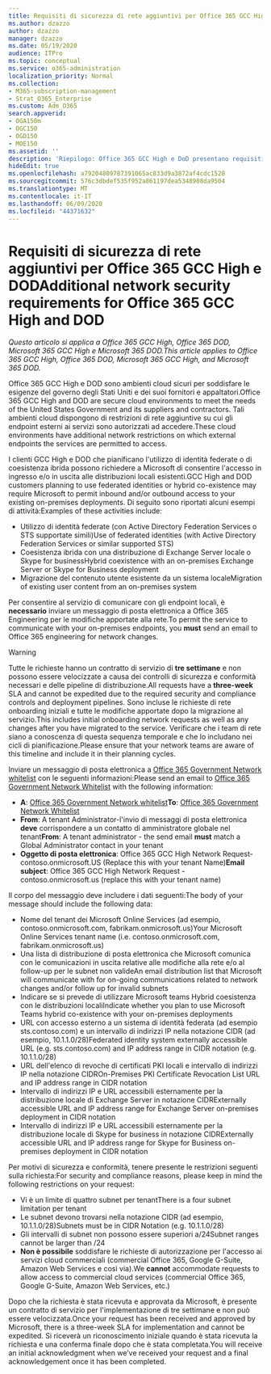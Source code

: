 ```yaml
---
title: Requisiti di sicurezza di rete aggiuntivi per Office 365 GCC High e DoD
ms.author: dzazzo
author: dzazzo
manager: dzazzo
ms.date: 05/19/2020
audience: ITPro
ms.topic: conceptual
ms.service: o365-administration
localization_priority: Normal
ms.collection:
- M365-subscription-management
- Strat_O365_Enterprise
ms.custom: Adm_O365
search.appverid:
- OGA150m
- OGC150
- OGD150
- MOE150
ms.assetid: ''
description: 'Riepilogo: Office 365 GCC High e DoD presentano requisiti di sicurezza della rete aggiuntivi'
hideEdit: true
ms.openlocfilehash: a79204809787391065ac833d9a3872af4cdc1528
ms.sourcegitcommit: 576c3dbdef535f952a861197dea5348908da9504
ms.translationtype: MT
ms.contentlocale: it-IT
ms.lasthandoff: 06/09/2020
ms.locfileid: "44371632"
---
```

# <a name="additional-network-security-requirements-for-office-365-gcc-high-and-dod"></a><span data-ttu-id="be7eb-103">Requisiti di sicurezza di rete aggiuntivi per Office 365 GCC High e DOD</span><span class="sxs-lookup"><span data-stu-id="be7eb-103">Additional network security requirements for Office 365 GCC High and DOD</span></span>

<span data-ttu-id="be7eb-104">*Questo articolo si applica a Office 365 GCC High, Office 365 DOD, Microsoft 365 GCC High e Microsoft 365 DOD.*</span><span class="sxs-lookup"><span data-stu-id="be7eb-104">*This article applies to Office 365 GCC High, Office 365 DOD, Microsoft 365 GCC High, and Microsoft 365 DOD.*</span></span>

<span data-ttu-id="be7eb-105">Office 365 GCC High e DOD sono ambienti cloud sicuri per soddisfare le esigenze del governo degli Stati Uniti e dei suoi fornitori e appaltatori.</span><span class="sxs-lookup"><span data-stu-id="be7eb-105">Office 365 GCC High and DOD are secure cloud environments to meet the needs of the United States Government and its suppliers and contractors.</span></span>  <span data-ttu-id="be7eb-106">Tali ambienti cloud dispongono di restrizioni di rete aggiuntive su cui gli endpoint esterni ai servizi sono autorizzati ad accedere.</span><span class="sxs-lookup"><span data-stu-id="be7eb-106">These cloud environments have additional network restrictions on which external endpoints the services are permitted to access.</span></span>

<span data-ttu-id="be7eb-107">I clienti GCC High e DOD che pianificano l'utilizzo di identità federate o di coesistenza ibrida possono richiedere a Microsoft di consentire l'accesso in ingresso e/o in uscita alle distribuzioni locali esistenti.</span><span class="sxs-lookup"><span data-stu-id="be7eb-107">GCC High and DOD customers planning to use federated identities or hybrid co-existence may require Microsoft to permit inbound and/or outbound access to your existing on-premises deployments.</span></span>  <span data-ttu-id="be7eb-108">Di seguito sono riportati alcuni esempi di attività:</span><span class="sxs-lookup"><span data-stu-id="be7eb-108">Examples of these activities include:</span></span>

* <span data-ttu-id="be7eb-109">Utilizzo di identità federate (con Active Directory Federation Services o STS supportate simili)</span><span class="sxs-lookup"><span data-stu-id="be7eb-109">Use of federated identities (with Active Directory Federation Services or similar supported STS)</span></span>
* <span data-ttu-id="be7eb-110">Coesistenza ibrida con una distribuzione di Exchange Server locale o Skype for business</span><span class="sxs-lookup"><span data-stu-id="be7eb-110">Hybrid coexistence with an on-premises Exchange Server or Skype for Business deployment</span></span>
* <span data-ttu-id="be7eb-111">Migrazione del contenuto utente esistente da un sistema locale</span><span class="sxs-lookup"><span data-stu-id="be7eb-111">Migration of existing user content from an on-premises system</span></span>

<span data-ttu-id="be7eb-112">Per consentire al servizio di comunicare con gli endpoint locali, è **necessario** inviare un messaggio di posta elettronica a Office 365 Engineering per le modifiche apportate alla rete.</span><span class="sxs-lookup"><span data-stu-id="be7eb-112">To permit the service to communicate with your on-premises endpoints, you **must** send an email to Office 365 engineering for network changes.</span></span>

> [!WARNING]
> <span data-ttu-id="be7eb-113">Tutte le richieste hanno un contratto di servizio di **tre settimane** e non possono essere velocizzate a causa dei controlli di sicurezza e conformità necessari e delle pipeline di distribuzione.</span><span class="sxs-lookup"><span data-stu-id="be7eb-113">All requests have a **three-week** SLA and cannot be expedited due to the required security and compliance controls and deployment pipelines.</span></span>  <span data-ttu-id="be7eb-114">Sono incluse le richieste di rete onboarding iniziali e tutte le modifiche apportate dopo la migrazione al servizio.</span><span class="sxs-lookup"><span data-stu-id="be7eb-114">This includes initial onboarding network requests as well as any changes after you have migrated to the service.</span></span>  <span data-ttu-id="be7eb-115">Verificare che i team di rete siano a conoscenza di questa sequenza temporale e che lo includano nei cicli di pianificazione.</span><span class="sxs-lookup"><span data-stu-id="be7eb-115">Please ensure that your network teams are aware of this timeline and include it in their planning cycles.</span></span>

<span data-ttu-id="be7eb-116">Inviare un messaggio di posta elettronica a [Office 365 Government Network whitelist](mailto:o365gwlt@microsoft.com) con le seguenti informazioni:</span><span class="sxs-lookup"><span data-stu-id="be7eb-116">Please send an email to [Office 365 Government Network Whitelist](mailto:o365gwlt@microsoft.com) with the following information:</span></span>

* <span data-ttu-id="be7eb-117">**A**: [Office 365 Government Network whitelist](mailto:o365gwlt@microsoft.com)</span><span class="sxs-lookup"><span data-stu-id="be7eb-117">**To**: [Office 365 Government Network Whitelist](mailto:o365gwlt@microsoft.com)</span></span>
* <span data-ttu-id="be7eb-118">**From**: A tenant Administrator-l'invio di messaggi di posta elettronica **deve** corrispondere a un contatto di amministratore globale nel tenant</span><span class="sxs-lookup"><span data-stu-id="be7eb-118">**From**: A tenant administrator - the send email **must** match a Global Administrator contact in your tenant</span></span>
* <span data-ttu-id="be7eb-119">**Oggetto di posta elettronica**: Office 365 GCC High Network Request-contoso.onmicrosoft.US (Replace this with your tenant Name)</span><span class="sxs-lookup"><span data-stu-id="be7eb-119">**Email subject**: Office 365 GCC High Network Request - contoso.onmicrosoft.us (replace this with your tenant name)</span></span>

<span data-ttu-id="be7eb-120">Il corpo del messaggio deve includere i dati seguenti:</span><span class="sxs-lookup"><span data-stu-id="be7eb-120">The body of your message should include the following data:</span></span>

* <span data-ttu-id="be7eb-121">Nome del tenant dei Microsoft Online Services (ad esempio, contoso.onmicrosoft.com, fabrikam.onmicrosoft.us)</span><span class="sxs-lookup"><span data-stu-id="be7eb-121">Your Microsoft Online Services tenant name (i.e. contoso.onmicrosoft.com, fabrikam.onmicrosoft.us)</span></span>
* <span data-ttu-id="be7eb-122">Una lista di distribuzione di posta elettronica che Microsoft comunica con le comunicazioni in uscita relative alle modifiche alla rete e/o al follow-up per le subnet non valide</span><span class="sxs-lookup"><span data-stu-id="be7eb-122">An email distribution list that Microsoft will communicate with for on-going communications related to network changes and/or follow up for invalid subnets</span></span>
* <span data-ttu-id="be7eb-123">Indicare se si prevede di utilizzare Microsoft teams Hybrid coesistenza con le distribuzioni locali</span><span class="sxs-lookup"><span data-stu-id="be7eb-123">Indicate whether you plan to use Microsoft Teams hybrid co-existence with your on-premises deployments</span></span>
* <span data-ttu-id="be7eb-124">URL con accesso esterno a un sistema di identità federata (ad esempio sts.contoso.com) e un intervallo di indirizzi IP nella notazione CIDR (ad esempio, 10.1.1.0/28)</span><span class="sxs-lookup"><span data-stu-id="be7eb-124">Federated identity system externally accessible URL (e.g. sts.contoso.com) and IP address range in CIDR notation (e.g. 10.1.1.0/28)</span></span>
* <span data-ttu-id="be7eb-125">URL dell'elenco di revoche di certificati PKI locali e intervallo di indirizzi IP nella notazione CIDR</span><span class="sxs-lookup"><span data-stu-id="be7eb-125">On-Premises PKI Certificate Revocation List URL and IP address range in CIDR notation</span></span>
* <span data-ttu-id="be7eb-126">Intervallo di indirizzi IP e URL accessibili esternamente per la distribuzione locale di Exchange Server in notazione CIDR</span><span class="sxs-lookup"><span data-stu-id="be7eb-126">Externally accessible URL and IP address range for Exchange Server on-premises deployment in CIDR notation</span></span>
* <span data-ttu-id="be7eb-127">Intervallo di indirizzi IP e URL accessibili esternamente per la distribuzione locale di Skype for business in notazione CIDR</span><span class="sxs-lookup"><span data-stu-id="be7eb-127">Externally accessible URL and IP address range for Skype for Business on-premises deployment in CIDR notation</span></span>

<span data-ttu-id="be7eb-128">Per motivi di sicurezza e conformità, tenere presente le restrizioni seguenti sulla richiesta:</span><span class="sxs-lookup"><span data-stu-id="be7eb-128">For security and compliance reasons, please keep in mind the following restrictions on your request:</span></span>

* <span data-ttu-id="be7eb-129">Vi è un limite di quattro subnet per tenant</span><span class="sxs-lookup"><span data-stu-id="be7eb-129">There is a four subnet limitation per tenant</span></span>
* <span data-ttu-id="be7eb-130">Le subnet devono trovarsi nella notazione CIDR (ad esempio, 10.1.1.0/28)</span><span class="sxs-lookup"><span data-stu-id="be7eb-130">Subnets must be in CIDR Notation (e.g. 10.1.1.0/28)</span></span>
* <span data-ttu-id="be7eb-131">Gli intervalli di subnet non possono essere superiori a/24</span><span class="sxs-lookup"><span data-stu-id="be7eb-131">Subnet ranges cannot be larger than /24</span></span>
* <span data-ttu-id="be7eb-132">**Non è possibile** soddisfare le richieste di autorizzazione per l'accesso ai servizi cloud commerciali (commercial Office 365, Google G-Suite, Amazon Web Services e così via).</span><span class="sxs-lookup"><span data-stu-id="be7eb-132">We **cannot** accommodate requests to allow access to commercial cloud services (commercial Office 365, Google G-Suite, Amazon Web Services, etc.)</span></span>

<span data-ttu-id="be7eb-133">Dopo che la richiesta è stata ricevuta e approvata da Microsoft, è presente un contratto di servizio per l'implementazione di tre settimane e non può essere velocizzata.</span><span class="sxs-lookup"><span data-stu-id="be7eb-133">Once your request has been received and approved by Microsoft, there is a three-week SLA for implementation and cannot be expedited.</span></span>  <span data-ttu-id="be7eb-134">Si riceverà un riconoscimento iniziale quando è stata ricevuta la richiesta e una conferma finale dopo che è stata completata.</span><span class="sxs-lookup"><span data-stu-id="be7eb-134">You will receive an initial acknowledgment when we’ve received your request and a final acknowledgement once it has been completed.</span></span>
